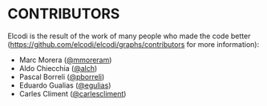 CONTRIBUTORS
============

Elcodi is the result of the work of many people who made the code better
(https://github.com/elcodi/elcodi/graphs/contributors for more information):

* Marc Morera ([@mmoreram](https://github.com/mmoreram))
* Aldo Chiecchia ([@alch](https://github.com/alch))
* Pascal Borreli ([@pborreli](https://github.com/pborreli))
* Eduardo Gualias ([@egulias](https://github.com/egulias))
* Carles Climent ([@carlescliment](https://github.com/carlescliment))
